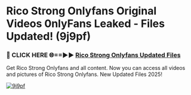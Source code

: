 # Rico Strong Onlyfans Original Videos 0nlyFans Leaked - Files Updated! (9j9pf)

<h3>🔴 CLICK HERE 🌐==►► <a href="https://tinyurl.com/4seja8ks" rel="nofollow">Rico Strong Onlyfans Updated Files</a></h3>

Get Rico Strong Onlyfans and all content. Now you can access all videos and pictures of Rico Strong Onlyfans. New Updated Files 2025!

[![9j9pf](https://i.imgur.com/EWjZXRe.gif)](https://tinyurl.com/4seja8ks)
